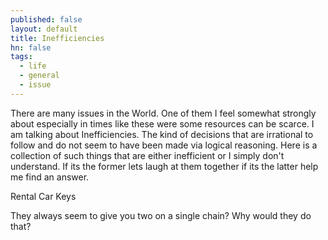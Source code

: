 ```yaml
---
published: false
layout: default
title: Inefficiencies
hn: false
tags: 
  - life
  - general
  - issue
---
```


There are many issues in the World. One of them I feel somewhat strongly about especially in times like these were some resources can be scarce. I am talking about Inefficiencies. The kind of decisions that are irrational to follow and do not seem to have been made via logical reasoning. Here is a collection of such things that are either inefficient or I simply don't understand. If its the former lets laugh at them together if its the latter help me find an answer.

Rental Car Keys

They always seem to give you two on a single chain? Why would they do that?
